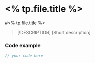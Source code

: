 # <% tp.file.title %>
#<% tp.file.title %>

> [!DESCRIPTION] 
> [Short description] 
### Code example 
```java 
// your code here
```